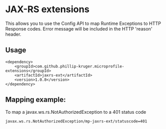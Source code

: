# JAX-RS extensions

This allows you to use the Config API to map Runtime Exceptions to HTTP Response codes. Error message will be included in the HTTP 'reason' header.

## Usage

    <dependency>
        <groupId>com.github.phillip-kruger.microprofile-extensions</groupId>
        <artifactId>jaxrs-ext</artifactId>
        <version>1.0.8</version>
    </dependency>

## Mapping example:

To map a javax.ws.rs.NotAuthorizedException to a 401 status code

    javax.ws.rs.NotAuthorizedException/mp-jaxrs-ext/statuscode=401
    